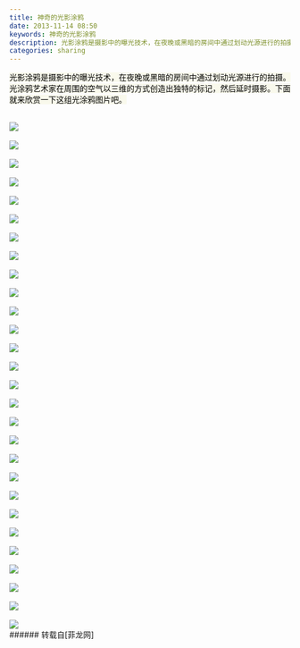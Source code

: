 ```yaml
---
title: 神奇的光影涂鸦
date: 2013-11-14 08:50
keywords: 神奇的光影涂鸦
description: 光影涂鸦是摄影中的曝光技术，在夜晚或黑暗的房间中通过划动光源进行的拍摄。光涂鸦艺术家在周围的空气以三维的方式创造出独特的标记，然后延时摄影。下面就来欣赏一下这组光涂鸦图片吧。
categories: sharing
---
```

<td class="t_f" id="postmessage_76045">

<font color="#000"><font style="background-color:rgb(249, 249, 236)"><font face="Arial">光影涂鸦是摄影中的曝光技术，在夜晚或黑暗的房间中通过划动光源进行的拍摄。光涂鸦艺术家在周围的空气以三维的方式创造出独特的标记，然后延时摄影。下面就来欣赏一下这组光涂鸦图片吧。</font></font></font><br/>
<br/>

<img aid="31049" data-cf-modified-a974c59d855429b6ced21b99-="" file="data/attachment/forum/201311/14/084855jci0y49g76i9cgck.jpg.thumb.jpg" id="aimg_31049" inpost="1" onclick="" onmouseover="" src="http://www.flw.ph/data/attachment/forum/201311/14/084855jci0y49g76i9cgck.jpg" style="cursor:pointer" zoomfile="data/attachment/forum/201311/14/084855jci0y49g76i9cgck.jpg"/>


<br/>
<br/>

<img aid="31050" data-cf-modified-a974c59d855429b6ced21b99-="" file="data/attachment/forum/201311/14/084855hoybzhjji7fdhouy.jpg.thumb.jpg" id="aimg_31050" inpost="1" onclick="" onmouseover="" src="http://www.flw.ph/data/attachment/forum/201311/14/084855hoybzhjji7fdhouy.jpg" style="cursor:pointer" zoomfile="data/attachment/forum/201311/14/084855hoybzhjji7fdhouy.jpg"/>


<br/>
<br/>

<img aid="31051" data-cf-modified-a974c59d855429b6ced21b99-="" file="data/attachment/forum/201311/14/084855ybyrm7u9vrg7um4e.jpg.thumb.jpg" id="aimg_31051" inpost="1" onclick="" onmouseover="" src="http://www.flw.ph/data/attachment/forum/201311/14/084855ybyrm7u9vrg7um4e.jpg" style="cursor:pointer" zoomfile="data/attachment/forum/201311/14/084855ybyrm7u9vrg7um4e.jpg"/>


<br/>
<br/>

<img aid="31052" data-cf-modified-a974c59d855429b6ced21b99-="" file="data/attachment/forum/201311/14/084856g3q97l77193kmglg.jpg.thumb.jpg" id="aimg_31052" inpost="1" onclick="" onmouseover="" src="http://www.flw.ph/data/attachment/forum/201311/14/084856g3q97l77193kmglg.jpg" style="cursor:pointer" zoomfile="data/attachment/forum/201311/14/084856g3q97l77193kmglg.jpg"/>


<br/>
<br/>

<img aid="31053" data-cf-modified-a974c59d855429b6ced21b99-="" file="data/attachment/forum/201311/14/084856hflkgg0r1qcgsrgd.jpg.thumb.jpg" id="aimg_31053" inpost="1" onclick="" onmouseover="" src="http://www.flw.ph/data/attachment/forum/201311/14/084856hflkgg0r1qcgsrgd.jpg" style="cursor:pointer" zoomfile="data/attachment/forum/201311/14/084856hflkgg0r1qcgsrgd.jpg"/>


<br/>
<br/>

<img aid="31054" data-cf-modified-a974c59d855429b6ced21b99-="" file="data/attachment/forum/201311/14/084856nsz0yi9bgdu1d1ex.jpg.thumb.jpg" id="aimg_31054" inpost="1" onclick="" onmouseover="" src="http://www.flw.ph/data/attachment/forum/201311/14/084856nsz0yi9bgdu1d1ex.jpg" style="cursor:pointer" zoomfile="data/attachment/forum/201311/14/084856nsz0yi9bgdu1d1ex.jpg"/>


<br/>
<br/>

<img aid="31055" data-cf-modified-a974c59d855429b6ced21b99-="" file="data/attachment/forum/201311/14/084857rmyf433jtnvrqfd1.jpg.thumb.jpg" id="aimg_31055" inpost="1" onclick="" onmouseover="" src="http://www.flw.ph/data/attachment/forum/201311/14/084857rmyf433jtnvrqfd1.jpg" style="cursor:pointer" zoomfile="data/attachment/forum/201311/14/084857rmyf433jtnvrqfd1.jpg"/>


<br/>
<br/>

<img aid="31056" data-cf-modified-a974c59d855429b6ced21b99-="" file="data/attachment/forum/201311/14/084857zozeutazeeyal364.jpg.thumb.jpg" id="aimg_31056" inpost="1" onclick="" onmouseover="" src="http://www.flw.ph/data/attachment/forum/201311/14/084857zozeutazeeyal364.jpg" style="cursor:pointer" zoomfile="data/attachment/forum/201311/14/084857zozeutazeeyal364.jpg"/>


<br/>
<br/>

<img aid="31057" data-cf-modified-a974c59d855429b6ced21b99-="" file="data/attachment/forum/201311/14/084857l9wmr9omsr941s1r.jpg.thumb.jpg" id="aimg_31057" inpost="1" onclick="" onmouseover="" src="http://www.flw.ph/data/attachment/forum/201311/14/084857l9wmr9omsr941s1r.jpg" style="cursor:pointer" zoomfile="data/attachment/forum/201311/14/084857l9wmr9omsr941s1r.jpg"/>


<br/>
<br/>

<img aid="31058" data-cf-modified-a974c59d855429b6ced21b99-="" file="data/attachment/forum/201311/14/084857c9u0z95kutofssk5.jpg.thumb.jpg" id="aimg_31058" inpost="1" onclick="" onmouseover="" src="http://www.flw.ph/data/attachment/forum/201311/14/084857c9u0z95kutofssk5.jpg" style="cursor:pointer" zoomfile="data/attachment/forum/201311/14/084857c9u0z95kutofssk5.jpg"/>


<br/>
<br/>

<img aid="31059" data-cf-modified-a974c59d855429b6ced21b99-="" file="data/attachment/forum/201311/14/084858uto3gvkrzkjb1zjl.jpg.thumb.jpg" id="aimg_31059" inpost="1" onclick="" onmouseover="" src="http://www.flw.ph/data/attachment/forum/201311/14/084858uto3gvkrzkjb1zjl.jpg" style="cursor:pointer" zoomfile="data/attachment/forum/201311/14/084858uto3gvkrzkjb1zjl.jpg"/>


<br/>
<br/>

<img aid="31060" data-cf-modified-a974c59d855429b6ced21b99-="" file="data/attachment/forum/201311/14/084858wjsid9jrazniksz9.jpg.thumb.jpg" id="aimg_31060" inpost="1" onclick="" onmouseover="" src="http://www.flw.ph/data/attachment/forum/201311/14/084858wjsid9jrazniksz9.jpg" style="cursor:pointer" zoomfile="data/attachment/forum/201311/14/084858wjsid9jrazniksz9.jpg"/>


<br/>
<br/>

<img aid="31061" data-cf-modified-a974c59d855429b6ced21b99-="" file="data/attachment/forum/201311/14/084858aneg4h4zcqhpofqy.jpg.thumb.jpg" id="aimg_31061" inpost="1" onclick="" onmouseover="" src="http://www.flw.ph/data/attachment/forum/201311/14/084858aneg4h4zcqhpofqy.jpg" style="cursor:pointer" zoomfile="data/attachment/forum/201311/14/084858aneg4h4zcqhpofqy.jpg"/>


<br/>
<br/>

<img aid="31062" data-cf-modified-a974c59d855429b6ced21b99-="" file="data/attachment/forum/201311/14/084859kdr57letldifebxy.jpg.thumb.jpg" id="aimg_31062" inpost="1" onclick="" onmouseover="" src="http://www.flw.ph/data/attachment/forum/201311/14/084859kdr57letldifebxy.jpg" style="cursor:pointer" zoomfile="data/attachment/forum/201311/14/084859kdr57letldifebxy.jpg"/>


<br/>
<br/>

<img aid="31063" data-cf-modified-a974c59d855429b6ced21b99-="" file="data/attachment/forum/201311/14/084859ukkszuuconsy5sw2.jpg.thumb.jpg" id="aimg_31063" inpost="1" onclick="" onmouseover="" src="http://www.flw.ph/data/attachment/forum/201311/14/084859ukkszuuconsy5sw2.jpg" style="cursor:pointer" zoomfile="data/attachment/forum/201311/14/084859ukkszuuconsy5sw2.jpg"/>


<br/>
<br/>

<img aid="31064" data-cf-modified-a974c59d855429b6ced21b99-="" file="data/attachment/forum/201311/14/084859ysmybaaydmoadbnb.jpg.thumb.jpg" id="aimg_31064" inpost="1" onclick="" onmouseover="" src="http://www.flw.ph/data/attachment/forum/201311/14/084859ysmybaaydmoadbnb.jpg" style="cursor:pointer" zoomfile="data/attachment/forum/201311/14/084859ysmybaaydmoadbnb.jpg"/>


<br/>
<br/>

<img aid="31065" data-cf-modified-a974c59d855429b6ced21b99-="" file="data/attachment/forum/201311/14/084900mhkufzqagjh3zzt3.jpg.thumb.jpg" id="aimg_31065" inpost="1" onclick="" onmouseover="" src="http://www.flw.ph/data/attachment/forum/201311/14/084900mhkufzqagjh3zzt3.jpg" style="cursor:pointer" zoomfile="data/attachment/forum/201311/14/084900mhkufzqagjh3zzt3.jpg"/>


<br/>
<br/>

<img aid="31066" data-cf-modified-a974c59d855429b6ced21b99-="" file="data/attachment/forum/201311/14/084900btyolzcdtap14adk.jpg.thumb.jpg" id="aimg_31066" inpost="1" onclick="" onmouseover="" src="http://www.flw.ph/data/attachment/forum/201311/14/084900btyolzcdtap14adk.jpg" style="cursor:pointer" zoomfile="data/attachment/forum/201311/14/084900btyolzcdtap14adk.jpg"/>


<br/>
<br/>

<img aid="31067" data-cf-modified-a974c59d855429b6ced21b99-="" file="data/attachment/forum/201311/14/084900loh45dyb8ux48hhb.jpg.thumb.jpg" id="aimg_31067" inpost="1" onclick="" onmouseover="" src="http://www.flw.ph/data/attachment/forum/201311/14/084900loh45dyb8ux48hhb.jpg" style="cursor:pointer" zoomfile="data/attachment/forum/201311/14/084900loh45dyb8ux48hhb.jpg"/>


<br/>
<br/>

<img aid="31068" data-cf-modified-a974c59d855429b6ced21b99-="" file="data/attachment/forum/201311/14/084901xjyaz06jn9jr8858.jpg.thumb.jpg" id="aimg_31068" inpost="1" onclick="" onmouseover="" src="http://www.flw.ph/data/attachment/forum/201311/14/084901xjyaz06jn9jr8858.jpg" style="cursor:pointer" zoomfile="data/attachment/forum/201311/14/084901xjyaz06jn9jr8858.jpg"/>


<br/>
<br/>

<img aid="31069" data-cf-modified-a974c59d855429b6ced21b99-="" file="data/attachment/forum/201311/14/084901m9urf3fq7c9e87td.jpg.thumb.jpg" id="aimg_31069" inpost="1" onclick="" onmouseover="" src="http://www.flw.ph/data/attachment/forum/201311/14/084901m9urf3fq7c9e87td.jpg" style="cursor:pointer" zoomfile="data/attachment/forum/201311/14/084901m9urf3fq7c9e87td.jpg"/>


<br/>
<br/>

<img aid="31070" data-cf-modified-a974c59d855429b6ced21b99-="" file="data/attachment/forum/201311/14/084901yh8xghhwphescw8w.jpg.thumb.jpg" id="aimg_31070" inpost="1" onclick="" onmouseover="" src="http://www.flw.ph/data/attachment/forum/201311/14/084901yh8xghhwphescw8w.jpg" style="cursor:pointer" zoomfile="data/attachment/forum/201311/14/084901yh8xghhwphescw8w.jpg"/>


<br/>
<br/>

<img aid="31071" data-cf-modified-a974c59d855429b6ced21b99-="" file="data/attachment/forum/201311/14/084901yws46ww9vv73aj43.jpg.thumb.jpg" id="aimg_31071" inpost="1" onclick="" onmouseover="" src="http://www.flw.ph/data/attachment/forum/201311/14/084901yws46ww9vv73aj43.jpg" style="cursor:pointer" zoomfile="data/attachment/forum/201311/14/084901yws46ww9vv73aj43.jpg"/>


<br/>
<br/>

<img aid="31072" data-cf-modified-a974c59d855429b6ced21b99-="" file="data/attachment/forum/201311/14/084902lffj3q7ll7df4f47.jpg.thumb.jpg" id="aimg_31072" inpost="1" onclick="" onmouseover="" src="http://www.flw.ph/data/attachment/forum/201311/14/084902lffj3q7ll7df4f47.jpg" style="cursor:pointer" zoomfile="data/attachment/forum/201311/14/084902lffj3q7ll7df4f47.jpg"/>


<br/>
<br/>

<img aid="31073" data-cf-modified-a974c59d855429b6ced21b99-="" file="data/attachment/forum/201311/14/084903o0ebx9b3ek9j3n94.jpg.thumb.jpg" id="aimg_31073" inpost="1" onclick="" onmouseover="" src="http://www.flw.ph/data/attachment/forum/201311/14/084903o0ebx9b3ek9j3n94.jpg" style="cursor:pointer" zoomfile="data/attachment/forum/201311/14/084903o0ebx9b3ek9j3n94.jpg"/>


<br/>
<br/>

<img aid="31074" data-cf-modified-a974c59d855429b6ced21b99-="" file="data/attachment/forum/201311/14/084904qtzj68awaohaoo8v.jpg.thumb.jpg" id="aimg_31074" inpost="1" onclick="" onmouseover="" src="http://www.flw.ph/data/attachment/forum/201311/14/084904qtzj68awaohaoo8v.jpg" style="cursor:pointer" zoomfile="data/attachment/forum/201311/14/084904qtzj68awaohaoo8v.jpg"/>


<br/>
<br/>

<img aid="31075" data-cf-modified-a974c59d855429b6ced21b99-="" file="data/attachment/forum/201311/14/084904iq1rzm6omxlm3o0k.jpg.thumb.jpg" id="aimg_31075" inpost="1" onclick="" onmouseover="" src="http://www.flw.ph/data/attachment/forum/201311/14/084904iq1rzm6omxlm3o0k.jpg" style="cursor:pointer" zoomfile="data/attachment/forum/201311/14/084904iq1rzm6omxlm3o0k.jpg"/>


<br/>
<br/>

<img aid="31076" data-cf-modified-a974c59d855429b6ced21b99-="" file="data/attachment/forum/201311/14/084904m6gxwwjuwz6gnuw6.jpg.thumb.jpg" id="aimg_31076" inpost="1" onclick="" onmouseover="" src="http://www.flw.ph/data/attachment/forum/201311/14/084904m6gxwwjuwz6gnuw6.jpg" style="cursor:pointer" zoomfile="data/attachment/forum/201311/14/084904m6gxwwjuwz6gnuw6.jpg"/>


<br/>
</td>
###### 转载自[菲龙网]